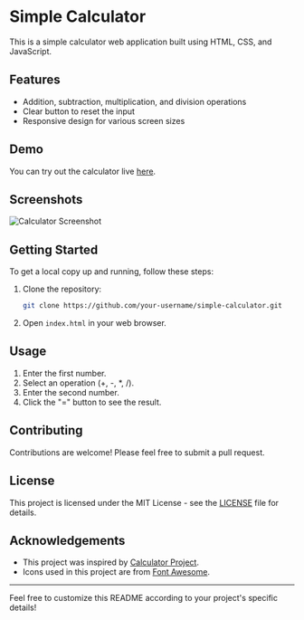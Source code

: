 # Simple Calculator

This is a simple calculator web application built using HTML, CSS, and JavaScript.

## Features

- Addition, subtraction, multiplication, and division operations
- Clear button to reset the input
- Responsive design for various screen sizes

## Demo

You can try out the calculator live [here](https://your-demo-link.com).

## Screenshots

![Calculator Screenshot](/screenshots/calculator.png)

## Getting Started

To get a local copy up and running, follow these steps:

1. Clone the repository:

   ```bash
   git clone https://github.com/your-username/simple-calculator.git
   ```

2. Open `index.html` in your web browser.

## Usage

1. Enter the first number.
2. Select an operation (+, -, *, /).
3. Enter the second number.
4. Click the "=" button to see the result.

## Contributing

Contributions are welcome! Please feel free to submit a pull request.

## License

This project is licensed under the MIT License - see the [LICENSE](LICENSE) file for details.

## Acknowledgements

- This project was inspired by [Calculator Project](https://github.com/another-user/calculator-project).
- Icons used in this project are from [Font Awesome](https://fontawesome.com/).

---

Feel free to customize this README according to your project's specific details!
